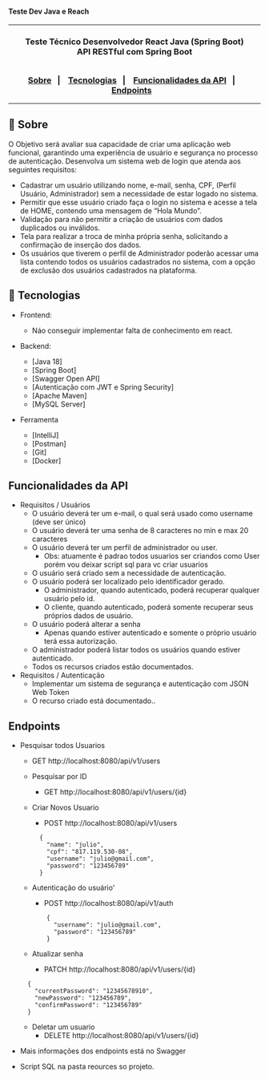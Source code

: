 <h4> Teste Dev Java e Reach </h4>

<hr>

<h3 align="center">
    Teste Técnico Desenvolvedor React Java (Spring Boot) 
    <br>
    API RESTful com Spring Boot
    <br><br>
    <p align="center">
      <a href="#-sobre">Sobre</a>&nbsp;&nbsp;&nbsp;|&nbsp;&nbsp;&nbsp;
      <a href="#-tecnologias">Tecnologias</a>&nbsp;&nbsp;&nbsp;|&nbsp;&nbsp;&nbsp;
      <a href="#-funcionalidades">Funcionalidades da API</a>&nbsp;&nbsp;&nbsp;|&nbsp;&nbsp;&nbsp;
      <a href="#-endpoints">Endpoints</a>&nbsp;&nbsp;&nbsp;
  </p>
</h3>

<hr>

## 🔖 Sobre

O Objetivo será avaliar sua capacidade de criar uma aplicação web funcional, garantindo uma experiência de usuário e segurança no processo de autenticação. Desenvolva um sistema web de login que atenda aos seguintes requisitos:
- Cadastrar um usuário utilizando nome, e-mail, senha, CPF, (Perfil Usuário, Administrador) sem a necessidade de estar logado no sistema.
- Permitir que esse usuário criado faça o login no sistema e acesse a tela de HOME, contendo uma mensagem de “Hola Mundo”.
- Validação para não permitir a criação de usuários com dados duplicados ou inválidos.
- Tela para realizar a troca de minha própria senha, solicitando a confirmação de inserção dos dados.
- Os usuários que tiverem o perfil de Administrador poderão acessar uma lista contendo todos os usuários cadastrados no sistema, com a opção de exclusão dos usuários cadastrados na plataforma.

## 🚀 Tecnologias

- Frontend:
  - Náo conseguir implementar falta de conhecimento em react.

- Backend:
  - [Java 18]
  - [Spring Boot]
  - [Swagger Open API]
  - [Autenticação com JWT e Spring Security]
  - [Apache Maven]
  - [MySQL Server]

- Ferramenta
  - [IntelliJ]
  - [Postman]
  - [Git]
  - [Docker]


## Funcionalidades da API
- Requisitos / Usuários
  - O usuário deverá ter um e-mail, o qual será usado como username (deve ser único)
  - O usuário deverá ter uma senha de 8 caracteres no min e max 20 caracteres
  - O usuário deverá ter um perfil de administrador ou user. 
      - Obs: atuamente é padrao todos usuarios ser criandos como User porém vou deixar script sql para vc criar usuarios 
  - O usuário será criado sem a necessidade de autenticação.
  - O usuário poderá ser localizado pelo identificador gerado.
    - O administrador, quando autenticado, poderá recuperar qualquer usuário pelo id.
    - O cliente, quando autenticado, poderá somente recuperar seus próprios dados de usuário.
  - O usuário poderá alterar a senha
    - Apenas quando estiver autenticado e somente o próprio usuário terá essa autorização.
  - O administrador poderá listar todos os usuários quando estiver autenticado.
  - Todos os recursos criados estão documentados.
- Requisitos / Autenticação
  - Implementar um sistema de segurança e autenticação com JSON Web Token
  - O recurso criado está documentado..

## Endpoints

- Pesquisar todos Usuarios
  - GET http://localhost:8080/api/v1/users


  - Pesquisar por ID
    - GET http://localhost:8080/api/v1/users/{id}

  - Criar Novos Usuario 
    - POST http://localhost:8080/api/v1/users
    ```
      {
        "name": "julio",
        "cpf": "817.119.530-08",
        "username": "julio@gmail.com",
        "password": "123456789"
      }
    ```
  - Autenticação do usuário'
    - POST http://localhost:8080/api/v1/auth
    ```
        {
          "username": "julio@gmail.com",
          "password": "123456789"
        }
    ```
  - Atualizar senha
    - PATCH http://localhost:8080/api/v1/users/{id}
  ```
    {
      "currentPassword": "12345678910",
      "newPassword": "123456789",
      "confirmPassword": "123456789"
    }
  ```

  - Deletar um usuario 
    - DELETE http://localhost:8080/api/v1/users/{id}


- Mais informações dos endpoints está no Swagger
- Script SQL na pasta reources so projeto.
